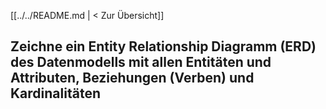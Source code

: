 [[../../README.md | < Zur Übersicht]]

## Zeichne ein Entity Relationship Diagramm (ERD) des Datenmodells mit allen Entitäten und Attributen, Beziehungen (Verben) und Kardinalitäten
